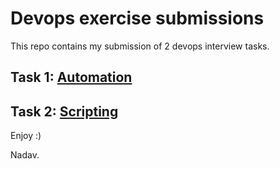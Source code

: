 # Devops exercise submissions

This repo contains my submission of 2 devops interview tasks.

## Task 1: [Automation](Automation)

## Task 2: [Scripting](Scripting)


Enjoy :)

  Nadav.
